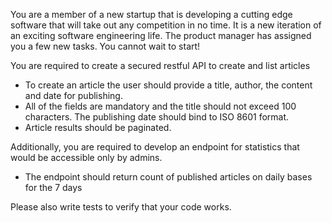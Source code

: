 You are a member of a new startup that is developing a cutting edge software that will take out any competition in no time.
It is a new iteration of an exciting software engineering life. The product manager has assigned you a few new tasks. You cannot wait to start!

You are required to create a secured restful API to create and list articles
- To create an article the user should provide a title, author, the content and date for publishing.
- All of the fields are mandatory and the title should not exceed 100 characters. The publishing date should bind to ISO 8601 format.
- Article results should be paginated.

Additionally, you are required to develop an endpoint for statistics that would be accessible only by admins.
- The endpoint should return count of published articles on daily bases for the 7 days

Please also write tests to verify that your code works.